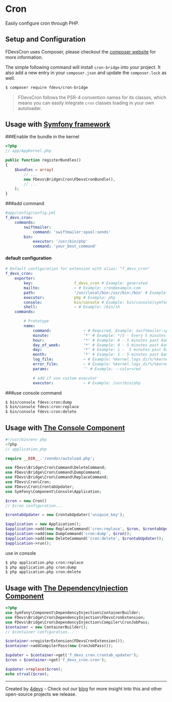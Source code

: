 Cron
====

Easily configure cron through PHP.

## Setup and Configuration
FDevsCron uses Composer, please checkout the [composer website](http://getcomposer.org) for more information.

The simple following command will install `cron-bridge` into your project. It also add a new
entry in your `composer.json` and update the `composer.lock` as well.
```bash
$ composer require fdevs/cron-bridge
```

> FDevsCron follows the PSR-4 convention names for its classes, which means you can easily integrate `cron` classes loading in your own autoloader.

## Usage with [Symfony framework](http://symfony.com/)

###Enable the bundle in the kernel

```php
<?php
// app/AppKernel.php

public function registerBundles()
{
    $bundles = array(
        // ...
        new FDevs\Bridge\Cron\FDevsCronBundle(),
        // ...
    );
}
```

###add command

```yml
#app/config/config.yml
f_devs_cron:
    commands:
        swiftmailer:
            command: 'swiftmailer:spool:sends'
        bin:
            executor: '/usr/bin/php'
            command: 'your_best_command'
```

#### default configuration

```yml
# Default configuration for extension with alias: "f_devs_cron"
f_devs_cron:
    exporter:
        key:                  f_devs_cron # Example: generated
        mailto:               ~ # Example: cron@example.com
        path:                 '/usr/local/bin:/usr/bin:/bin' # Example: /usr/local/bin:/usr/bin:/bin
        executor:             php # Example: php
        console:              bin/console # Example: bin/console(symfony 3.0)
        shell:                ~ # Example: /bin/sh
    commands:

        # Prototype
        name:
            command:              ~ # Required, Example: swiftmailer:spool:send
            minute:               '*' # Example: */5 - Every 5 minutes
            hour:                 '*' # Example: 8 - 5 minutes past 8am every day
            day_of_week:          '*' # Example: 0 - 5 minutes past 8am every Sunday
            day:                  '*' # Example: 1 -  5 minutes past 8am on first of each month
            month:                '*' # Example: 1 - 5 minutes past 8am on first of of January
            log_file:             ~ # Example: %kernel.logs_dir%/%kernel.environment%_cron.log
            error_file:           ~ # Example: %kernel.logs_dir%/%kernel.environment%_error.log
            params:               '' # Example: --color=red

            # add if use custom executor
            executor:             ~ # Example: /usr/bin/php
```

###use console command

```bash
$ bin/console fdevs:cron:dump
$ bin/console fdevs:cron:replace
$ bin/console fdevs:cron:delete
```

## Usage with [The Console Component](http://symfony.com/doc/current/components/console/introduction.html)

```php
#!/usr/bin/env php
<?php
// application.php

require __DIR__.'/vendor/autoload.php';

use FDevs\Bridge\Cron\Command\DeleteCommand;
use FDevs\Bridge\Cron\Command\DumpCommand;
use FDevs\Bridge\Cron\Command\ReplaceCommand;
use FDevs\Cron\Cron;
use FDevs\Cron\CrontabUpdater;
use Symfony\Component\Console\Application;

$cron = new Cron()
// $cron configuration...

$crontabUpdater = new CrontabUpdater('uniquie_key');

$application = new Application();
$application->add(new ReplaceCommand('cron:replace', $cron, $crontabUpdater));
$application->add(new DumpCommand('cron:dump', $cron));
$application->add(new DeleteCommand('cron:delete', $crontabUpdater));
$application->run();
```

use in console

```bash
$ php application.php cron:replace
$ php application.php cron:dump
$ php application.php cron:delete
```

## Usage with [The DependencyInjection Component ](http://symfony.com/doc/current/components/dependency_injection/introduction.html)

```php
<?php
use Symfony\Component\DependencyInjection\ContainerBuilder;
use FDevs\Bridge\Cron\DependencyInjection\FDevsCronExtension;
use FDevs\Bridge\Cron\DependencyInjection\Compiler\CronJobPass;
$container = new ContainerBuilder();
// $container configuration...

$container->registerExtension(FDevsCronExtension());
$container->addCompilerPass(new CronJobPass());

$updater = $container->get('f_devs_cron.crontab_updater');
$cron = $container->get('f_devs_cron.cron');

$updater->replace($cron);
echo strval($cron);
```

---
Created by [4devs](http://4devs.pro/) - Check out our [blog](http://4devs.io/) for more insight into this and other open-source projects we release.
